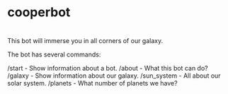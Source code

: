 # cooperbot
#
This bot will immerse you in all corners of our galaxy.

The bot has several commands:

/start - Show information about a bot.
/about - What this bot can do?
/galaxy - Show information about our galaxy.
/sun_system - All about our solar system.
/planets - What number of planets we have?

